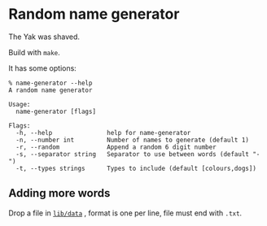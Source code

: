 # Random name generator

The Yak was shaved. 

Build with `make`. 

It has some options:

```
% name-generator --help
A random name generator

Usage:
  name-generator [flags]

Flags:
  -h, --help               help for name-generator
  -n, --number int         Number of names to generate (default 1)
  -r, --random             Append a random 6 digit number
  -s, --separator string   Separator to use between words (default "-")
  -t, --types strings      Types to include (default [colours,dogs])
```

## Adding more words

Drop a file in [`lib/data`](lib/data) , format is one per line, file must end with `.txt`.
